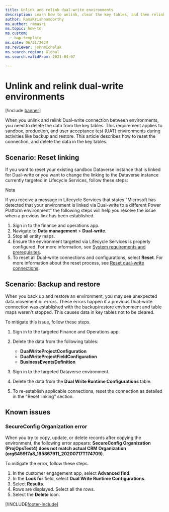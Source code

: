 ```yaml
---
title: Unlink and relink dual-write environments
description: Learn how to unlink, clear the key tables, and then relink dual-write environments, including various scenarios and known issues.
author: RamaKrishnamoorthy
ms.author: ramasri
ms.topic: how-to
ms.custom: 
  - bap-template
ms.date: 06/21/2024
ms.reviewer: johnmichalak
ms.search.region: Global
ms.search.validFrom: 2021-04-07

---
```


# Unlink and relink dual-write environments

[!include [banner](../../includes/banner.md)]

When you unlink and relink Dual-write connection between environments, you need to delete the data from the key tables. This requirement applies to sandbox, production, and user acceptance test (UAT) environments during activities like backup and restore. This article describes how to reset the connection, and delete the data in the key tables.

## Scenario: Reset linking

If you want to reset your existing sandbox Dataverse instance that is linked for Dual-write or you want to change the linking to the Dataverse instance currently targeted in Lifecycle Services, follow these steps:

> [!NOTE]
> If you receive a message in Lifecycle Services that states "Microsoft has detected that your environment is linked via Dual-write to a different Power Platform environment" the following steps will help you resolve the issue when a previous link has been established.

1. Sign in to the finance and operations app.
2. Navigate to **Data management** > **Dual-write**.
3. Stop all entity maps.
4. Ensure the environment targeted via Lifecycle Services is properly configured. For more information, see [System requirements and prerequisites](requirements-and-prerequisites.md).
5. To reset all Dual-write connections and configurations, select **Reset**. For more information about the reset process, see [Reset dual-write connections](reset.md).

## Scenario: Backup and restore

When you back up and restore an environment, you may see unexpected data movement or errors. These errors happen if a previous Dual-write connection was established with the backup/restore environment and table maps weren't stopped. This causes data in key tables not to be cleared. 

To mitigate this issue, follow these steps.

1. Sign in to the targeted Finance and Operations app.
2. Delete the data from the following tables:

    - **DualWriteProjectConfiguration**
    - **DualWriteProjectFieldConfiguration**
    - **BusinessEventsDefinition**

3. Sign in to the targeted Dataverse environment.
4. Delete the data from the **Dual Write Runtime Configurations** table.
5. To re-establish applicable connections, reset the connection as detailed in the "Reset linking" section.

## Known issues

### SecureConfig Organization error

When you try to copy, update, or delete records after copying the environment, the following error appears: **SecureConfig Organization (ProjOpsTest4) does not match actual CRM Organization (org6459f7a8_195867911_20200717T174709)**.

To mitigate the error, follow these steps.

1. In the customer engagement app, select **Advanced find**.
2. In the **Look for** field, select **Dual Write Runtime Configurations**.
3. Select **Results**.
4. Rows are displayed. Select all the rows.
5. Select the **Delete** icon.

[!INCLUDE[footer-include](../../../../includes/footer-banner.md)]
